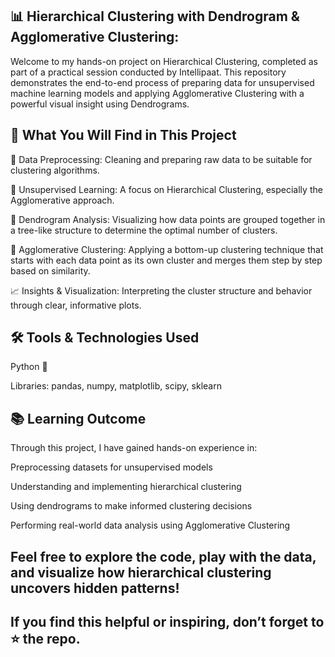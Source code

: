 ## 📊 Hierarchical Clustering with Dendrogram & Agglomerative Clustering:
Welcome to my hands-on project on Hierarchical Clustering, completed as part of a practical session conducted by Intellipaat. This repository demonstrates the end-to-end process of preparing data for unsupervised machine learning models and applying Agglomerative Clustering with a powerful visual insight using Dendrograms.

## 🚀 What You Will Find in This Project
🔄 Data Preprocessing: Cleaning and preparing raw data to be suitable for clustering algorithms.

🧠 Unsupervised Learning: A focus on Hierarchical Clustering, especially the Agglomerative approach.

🌿 Dendrogram Analysis: Visualizing how data points are grouped together in a tree-like structure to determine the optimal number of clusters.

📌 Agglomerative Clustering: Applying a bottom-up clustering technique that starts with each data point as its own cluster and merges them step by step based on similarity.

📈 Insights & Visualization: Interpreting the cluster structure and behavior through clear, informative plots.

## 🛠️ Tools & Technologies Used
Python 🐍

Libraries: pandas, numpy, matplotlib, scipy, sklearn

## 📚 Learning Outcome
Through this project, I have gained hands-on experience in:

Preprocessing datasets for unsupervised models

Understanding and implementing hierarchical clustering

Using dendrograms to make informed clustering decisions

Performing real-world data analysis using Agglomerative Clustering

## Feel free to explore the code, play with the data, and visualize how hierarchical clustering uncovers hidden patterns!
## If you find this helpful or inspiring, don’t forget to ⭐️ the repo.
